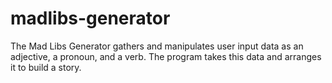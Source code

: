 # madlibs-generator

The Mad Libs Generator gathers and manipulates user input data as an adjective, a pronoun, and a verb. The program takes this data and arranges it to build a story.
